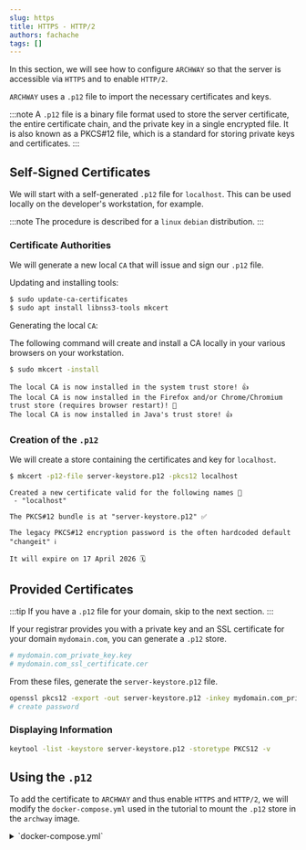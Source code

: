 ```yaml
---
slug: https
title: HTTPS - HTTP/2
authors: fachache
tags: []
---
```


In this section, we will see how to configure `ARCHWAY` so that the server is accessible via `HTTPS` and to enable `HTTP/2`.

`ARCHWAY` uses a `.p12` file to import the necessary certificates and keys.

:::note
A `.p12` file is a binary file format used to store the server certificate, the entire certificate chain, and the private key in a single encrypted file. It is also known as a PKCS#12 file, which is a standard for storing private keys and certificates.
:::

## Self-Signed Certificates

We will start with a self-generated `.p12` file for `localhost`.
This can be used locally on the developer's workstation, for example.

:::note
The procedure is described for a `linux` `debian` distribution.
:::

### Certificate Authorities

We will generate a new local `CA` that will issue and sign our `.p12` file.

Updating and installing tools:

```bash
$ sudo update-ca-certificates
$ sudo apt install libnss3-tools mkcert
```

Generating the local `CA`:

The following command will create and install a CA locally in your various browsers on your workstation.

```bash
$ sudo mkcert -install
```

```
The local CA is now installed in the system trust store! 👍
The local CA is now installed in the Firefox and/or Chrome/Chromium trust store (requires browser restart)! 🦊
The local CA is now installed in Java's trust store! 👍
```

### Creation of the `.p12`

We will create a store containing the certificates and key for `localhost`.

```bash
$ mkcert -p12-file server-keystore.p12 -pkcs12 localhost
```

```
Created a new certificate valid for the following names 📜
 - "localhost"

The PKCS#12 bundle is at "server-keystore.p12" ✅

The legacy PKCS#12 encryption password is the often hardcoded default "changeit" ℹ️

It will expire on 17 April 2026 🗓
```

## Provided Certificates

:::tip
If you have a `.p12` file for your domain, skip to the next section.
:::

If your registrar provides you with a private key and an SSL certificate for your domain `mydomain.com`, you can generate a `.p12` store.

```bash
# mydomain.com_private_key.key
# mydomain.com_ssl_certificate.cer
```

From these files, generate the `server-keystore.p12` file.

```bash
openssl pkcs12 -export -out server-keystore.p12 -inkey mydomain.com_private_key.key -in mydomain.com_ssl_certificate.cer
# create password
```

### Displaying Information

```bash
keytool -list -keystore server-keystore.p12 -storetype PKCS12 -v
```

## Using the `.p12`

To add the certificate to `ARCHWAY` and thus enable `HTTPS` and `HTTP/2`, we will modify the `docker-compose.yml` used in the tutorial to mount the `.p12` store in the `archway` image.

<details>
  <summary>`docker-compose.yml`</summary>
```yml title="docker-compose.yml" showLineNumbers
version: '3.8'
services:
  archway:
    image: ghcr.io/softwarity/archway:latest
    ports:
      - 443:8443 # HTTPS
    volumes:
      - ./server-keystore.p12:/server-keystore.p12:ro
    environment:
      SERVER_PORT: 8443
      SSL: "true"
      SSL_KEY_STORE_TYPE: PKCS12
      SSL_KEY_STORE: server-keystore.p12
      SSL_KEY_STORE_PASSWORD: changeit
      SSL_KEY_ALIAS: 1
      MONGODB_HOST: mongodb 
      MONGODB_DB_NAME: archway
      MONGODB_USER: admin
      MONGODB_PWD: changeit

  mongodb:
    image: mongo # official image  
    volumes:
      - mongodb_data:/data/db
    environment:
      MONGO_INITDB_DATABASE: archway
      MONGO_INITDB_ROOT_USERNAME: admin
      MONGO_INITDB_ROOT_PASSWORD: changeit
volumes:
  mongodb_data:

```
</details>

### Explanations

```yml
./server-keystore.p12:/server-keystore.p12:ro
```

The line `./server-keystore.p12:/server-keystore.p12:ro` specifies that we will mount the `.p12` store at the root of the container. It is specified as read-only `ro`.

In our case, the `server-keystore.p12` file and the `docker-compose.yml` file must be at the same level.

Adapt the password as needed, of course.

```yml
- 443:8443 # HTTPS
```

This exposes the container's `8443` port on the local `443` port.

If port 443 is not free, you can use another one.

```yml
SERVER_PORT: 8443
SSL: "true"
SSL_KEY_STORE_TYPE: PKCS12
SSL_KEY_STORE: server-keystore.p12
SSL_KEY_STORE_PASSWORD: changeit
SSL_KEY_ALIAS: 1
```

- `SERVER_PORT` defines the internal `HTTPS` listening port of the server.
- `SSL` activates `SSL`, `HTTPS`.
- `SSL_KEY_STORE_TYPE` Type of the store, normally `PKCS12`.
- `SSL_KEY_STORE` The store in `.p12` format that we mounted.
- `SSL_KEY_STORE_PASSWORD` The private key password.
- `SSL_KEY_ALIAS` The certificate alias in the store.

:::tip
To know the list of aliases in the store use the command:
```bash
keytool -list -keystore server-keystore.p12 -storetype PKCS12 -v
```
:::

### Starting the Project

```bash
docker compose -f docker-compose.yml pull
docker compose -f docker-compose.yml up -d
```

Connection: [https://localhost:443/login](https://localhost:443/login)

:::note
The previous link uses `localhost`, you should adapt this with the `DNS` linked to the certificate used.
:::
